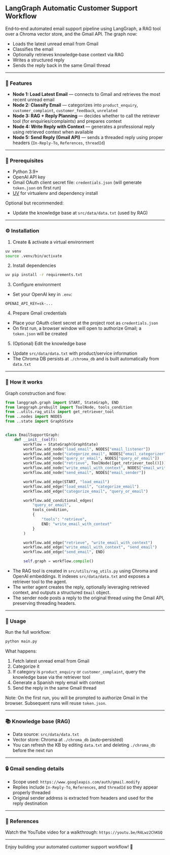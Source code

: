 ## LangGraph Automatic Customer Support Workflow

End‑to‑end automated email support pipeline using LangGraph, a RAG tool over a Chroma vector store, and the Gmail API. The graph now:

- Loads the latest unread email from Gmail
- Classifies the email
- Optionally retrieves knowledge‑base context via RAG
- Writes a structured reply
- Sends the reply back in the same Gmail thread

---

### 🚀 Features

- **Node 1: Load Latest Email** — connects to Gmail and retrieves the most recent unread email
- **Node 2: Classify Email** — categorizes into `product_enquiry`, `customer_complaint`, `customer_feedback`, `unrelated`
- **Node 3: RAG + Reply Planning** — decides whether to call the retriever tool (for enquiries/complaints) and prepares context
- **Node 4: Write Reply with Context** — generates a professional reply using retrieved context when available
- **Node 5: Send Reply (Gmail API)** — sends a threaded reply using proper headers (`In-Reply-To`, `References`, `threadId`)

---

### 🧰 Prerequisites

- Python 3.9+
- OpenAI API key
- Gmail OAuth client secret file: `credentials.json` (will generate `token.json` on first run)
- [UV](https://github.com/astral-sh/uv) for virtualenv and dependency install

Optional but recommended:
- Update the knowledge base at `src/data/data.txt` (used by RAG)

---

### ⚙️ Installation

1) Create & activate a virtual environment

```bash
uv venv
source .venv/bin/activate
```

2) Install dependencies

```bash
uv pip install -r requirements.txt
```

3) Configure environment

- Set your OpenAI key in `.env`:

```
OPENAI_API_KEY=sk-...
```

4) Prepare Gmail credentials

- Place your OAuth client secret at the project root as `credentials.json`
- On first run, a browser window will open to authorize Gmail; a `token.json` will be created

5) (Optional) Edit the knowledge base

- Update `src/data/data.txt` with product/service information
- The Chroma DB persists at `./chroma_db` and is built automatically from `data.txt`

---

### 🧭 How it works

Graph construction and flow:

```1:33:src/graph/email_graph.py
from langgraph.graph import START, StateGraph, END
from langgraph.prebuilt import ToolNode, tools_condition
from ..utils.rag_utils import get_retriever_tool
from ..nodes import NODES
from ..state import GraphState


class EmailSupportGraph:
    def __init__(self):
        workflow = StateGraph(GraphState)
        workflow.add_node("load_email", NODES["email_listener"])
        workflow.add_node("categorize_email", NODES["email_categorizer"])
        workflow.add_node("query_or_email", NODES["query_or_email"])
        workflow.add_node("retrieve", ToolNode([get_retriever_tool()]))
        workflow.add_node("write_email_with_context", NODES["email_writer_with_context"])
        workflow.add_node("send_email", NODES["email_sender"])

        workflow.add_edge(START, "load_email")
        workflow.add_edge("load_email", "categorize_email")
        workflow.add_edge("categorize_email", "query_or_email")

        workflow.add_conditional_edges(
            "query_or_email",
            tools_condition,
            {
                "tools": "retrieve",
                END: "write_email_with_context"
            }
        )

        workflow.add_edge("retrieve", "write_email_with_context")
        workflow.add_edge("write_email_with_context", "send_email")
        workflow.add_edge("send_email", END)

        self.graph = workflow.compile()
```

- The RAG tool is created in `src/utils/rag_utils.py` using Chroma and OpenAI embeddings. It indexes `src/data/data.txt` and exposes a retriever tool to the agent.
- The writer agent creates the reply, optionally leveraging retrieved context, and outputs a structured `Email` object.
- The sender node posts a reply to the original thread using the Gmail API, preserving threading headers.

---

### 📝 Usage

Run the full workflow:

```bash
python main.py
```

What happens:

1) Fetch latest unread email from Gmail
2) Categorize it
3) If category is `product_enquiry` or `customer_complaint`, query the knowledge base via the retriever tool
4) Generate a Spanish reply email with context
5) Send the reply in the same Gmail thread

Note: On the first run, you will be prompted to authorize Gmail in the browser. Subsequent runs will reuse `token.json`.

---

### 📚 Knowledge base (RAG)

- Data source: `src/data/data.txt`
- Vector store: Chroma at `./chroma_db` (auto‑persisted)
- You can refresh the KB by editing `data.txt` and deleting `./chroma_db` before the next run

---

### 🔒 Gmail sending details

- Scope used: `https://www.googleapis.com/auth/gmail.modify`
- Replies include `In-Reply-To`, `References`, and `threadId` so they appear properly threaded
- Original sender address is extracted from headers and used for the reply destination

---

### 📖 References

Watch the YouTube video for a walkthrough: `https://youtu.be/R4Lwz2ChKGQ`

---

Enjoy building your automated customer support workflow! 🚀
